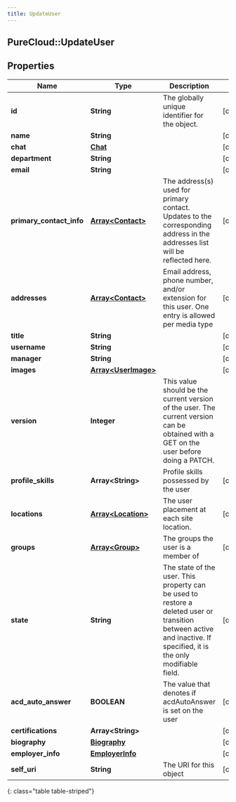 ```yaml
---
title: UpdateUser
---
```

## PureCloud::UpdateUser

## Properties

|Name | Type | Description | Notes|
|------------ | ------------- | ------------- | -------------|
| **id** | **String** | The globally unique identifier for the object. | [optional] |
| **name** | **String** |  | [optional] |
| **chat** | [**Chat**](Chat.html) |  | [optional] |
| **department** | **String** |  | [optional] |
| **email** | **String** |  | [optional] |
| **primary_contact_info** | [**Array&lt;Contact&gt;**](Contact.html) | The address(s) used for primary contact. Updates to the corresponding address in the addresses list will be reflected here. | [optional] |
| **addresses** | [**Array&lt;Contact&gt;**](Contact.html) | Email address, phone number, and/or extension for this user. One entry is allowed per media type | [optional] |
| **title** | **String** |  | [optional] |
| **username** | **String** |  | [optional] |
| **manager** | **String** |  | [optional] |
| **images** | [**Array&lt;UserImage&gt;**](UserImage.html) |  | [optional] |
| **version** | **Integer** | This value should be the current version of the user. The current version can be obtained with a GET on the user before doing a PATCH. | |
| **profile_skills** | **Array&lt;String&gt;** | Profile skills possessed by the user | [optional] |
| **locations** | [**Array&lt;Location&gt;**](Location.html) | The user placement at each site location. | [optional] |
| **groups** | [**Array&lt;Group&gt;**](Group.html) | The groups the user is a member of | [optional] |
| **state** | **String** | The state of the user. This property can be used to restore a deleted user or transition between active and inactive. If specified, it is the only modifiable field. | [optional] |
| **acd_auto_answer** | **BOOLEAN** | The value that denotes if acdAutoAnswer is set on the user | [optional] |
| **certifications** | **Array&lt;String&gt;** |  | [optional] |
| **biography** | [**Biography**](Biography.html) |  | [optional] |
| **employer_info** | [**EmployerInfo**](EmployerInfo.html) |  | [optional] |
| **self_uri** | **String** | The URI for this object | [optional] |
{: class="table table-striped"}


